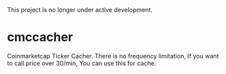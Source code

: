 This project is no longer under active development.
# cmccacher
Coinmarketcap Ticker Cacher. There is no frequency limitation, If you want to call price over 30/min, You can use this for cache.
